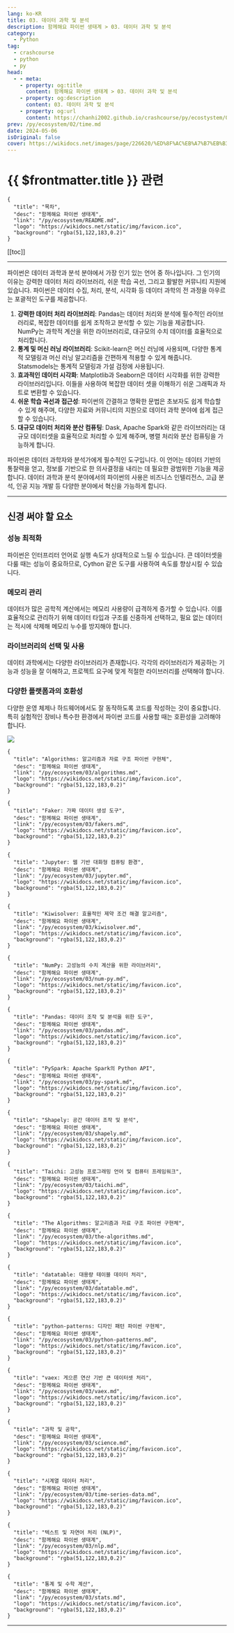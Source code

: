 ```yaml
---
lang: ko-KR
title: 03. 데이터 과학 및 분석
description: 함께해요 파이썬 생태계 > 03. 데이터 과학 및 분석
category:
  - Python
tag: 
  - crashcourse
  - python
  - py
head:
  - - meta:
    - property: og:title
      content: 함께해요 파이썬 생태계 > 03. 데이터 과학 및 분석
    - property: og:description
      content: 03. 데이터 과학 및 분석
    - property: og:url
      content: https://chanhi2002.github.io/crashcourse/py/ecostystem/03.html
prev: /py/ecosystem/02/time.md
date: 2024-05-06
isOriginal: false
cover: https://wikidocs.net/images/page/226620/%ED%8F%AC%EB%A7%B7%EB%B3%80%ED%99%98DALLE_2023-12-09_17.55.57_-_A_16_9_illustration_in_the_style_of_a_Korean_tFBjADg.jpg
---
```


# {{ $frontmatter.title }} 관련

```component VPCard
{
  "title": "목차",
  "desc": "함께해요 파이썬 생태계",
  "link": "/py/ecosystem/README.md",
  "logo": "https://wikidocs.net/static/img/favicon.ico",
  "background": "rgba(51,122,183,0.2)"
}
```

[[toc]]

---

<SiteInfo
  name="03. 데이터 과학 및 분석 | WikiDocs"
  desc="함께해요 파이썬 생태계"
  url="https://wikidocs.net/226620"
  logo="https://wikidocs.net/static/img/favicon.ico"
  preview="https://wikidocs.net/images/page/226620/%ED%8F%AC%EB%A7%B7%EB%B3%80%ED%99%98DALLE_2023-12-09_17.55.57_-_A_16_9_illustration_in_the_style_of_a_Korean_tFBjADg.jpg"/>

파이썬은 데이터 과학과 분석 분야에서 가장 인기 있는 언어 중 하나입니다. 그 인기의 이유는 강력한 데이터 처리 라이브러리, 쉬운 학습 곡선, 그리고 활발한 커뮤니티 지원에 있습니다. 파이썬은 데이터 수집, 처리, 분석, 시각화 등 데이터 과학의 전 과정을 아우르는 포괄적인 도구를 제공합니다.

1. **강력한 데이터 처리 라이브러리**: Pandas는 데이터 처리와 분석에 필수적인 라이브러리로, 복잡한 데이터를 쉽게 조작하고 분석할 수 있는 기능을 제공합니다. NumPy는 과학적 계산을 위한 라이브러리로, 대규모의 수치 데이터를 효율적으로 처리합니다.
2. **통계 및 머신 러닝 라이브러리**: Scikit-learn은 머신 러닝에 사용되며, 다양한 통계적 모델링과 머신 러닝 알고리즘을 간편하게 적용할 수 있게 해줍니다. Statsmodels는 통계적 모델링과 가설 검정에 사용됩니다.
3. **효과적인 데이터 시각화**: Matplotlib과 Seaborn은 데이터 시각화를 위한 강력한 라이브러리입니다. 이들을 사용하여 복잡한 데이터 셋을 이해하기 쉬운 그래픽과 차트로 변환할 수 있습니다.
4. **쉬운 학습 곡선과 접근성**: 파이썬의 간결하고 명확한 문법은 초보자도 쉽게 학습할 수 있게 해주며, 다양한 자료와 커뮤니티의 지원으로 데이터 과학 분야에 쉽게 접근할 수 있습니다.
5. **대규모 데이터 처리와 분산 컴퓨팅**: Dask, Apache Spark와 같은 라이브러리는 대규모 데이터셋을 효율적으로 처리할 수 있게 해주며, 병렬 처리와 분산 컴퓨팅을 가능하게 합니다.

파이썬은 데이터 과학자와 분석가에게 필수적인 도구입니다. 이 언어는 데이터 기반의 통찰력을 얻고, 정보를 기반으로 한 의사결정을 내리는 데 필요한 광범위한 기능을 제공합니다. 데이터 과학과 분석 분야에서의 파이썬의 사용은 비즈니스 인텔리전스, 고급 분석, 인공 지능 개발 등 다양한 분야에서 혁신을 가능하게 합니다.

---

## 신경 써야 할 요소

### 성능 최적화

파이썬은 인터프리터 언어로 실행 속도가 상대적으로 느릴 수 있습니다. 큰 데이터셋을 다룰 때는 성능이 중요하므로, Cython 같은 도구를 사용하여 속도를 향상시킬 수 있습니다.

### 메모리 관리

데이터가 많은 공학적 계산에서는 메모리 사용량이 급격하게 증가할 수 있습니다. 이를 효율적으로 관리하기 위해 데이터 타입과 구조를 신중하게 선택하고, 필요 없는 데이터는 적시에 삭제해 메모리 누수를 방지해야 합니다.

### 라이브러리의 선택 및 사용

데이터 과학에서는 다양한 라이브러리가 존재합니다. 각각의 라이브러리가 제공하는 기능과 성능을 잘 이해하고, 프로젝트 요구에 맞게 적절한 라이브러리를 선택해야 합니다.

### 다양한 플랫폼과의 호환성

다양한 운영 체제나 하드웨어에서도 잘 동작하도록 코드를 작성하는 것이 중요합니다. 특히 실험적인 장비나 특수한 환경에서 파이썬 코드를 사용할 때는 호환성을 고려해야 합니다.

![](https://wikidocs.net/images/page/226620/%ED%8F%AC%EB%A7%B7%EB%B3%80%ED%99%98DALLE_2023-12-09_17.55.57_-_A_16_9_illustration_in_the_style_of_a_Korean_tFBjADg.jpg)

```component VPCard
{
  "title": "Algorithms: 알고리즘과 자료 구조 파이썬 구현체",
  "desc": "함께해요 파이썬 생태계",
  "link": "/py/ecosystem/03/algorithms.md",
  "logo": "https://wikidocs.net/static/img/favicon.ico",
  "background": "rgba(51,122,183,0.2)"
}
```

```component VPCard
{
  "title": "Faker: 가짜 데이터 생성 도구",
  "desc": "함께해요 파이썬 생태계",
  "link": "/py/ecosystem/03/fakers.md",
  "logo": "https://wikidocs.net/static/img/favicon.ico",
  "background": "rgba(51,122,183,0.2)"
}
```

```component VPCard
{
  "title": "Jupyter: 웹 기반 대화형 컴퓨팅 환경",
  "desc": "함께해요 파이썬 생태계",
  "link": "/py/ecosystem/03/jupyter.md",
  "logo": "https://wikidocs.net/static/img/favicon.ico",
  "background": "rgba(51,122,183,0.2)"
}
```

```component VPCard
{
  "title": "Kiwisolver: 효율적인 제약 조건 해결 알고리즘",
  "desc": "함께해요 파이썬 생태계",
  "link": "/py/ecosystem/03/kiwisolver.md",
  "logo": "https://wikidocs.net/static/img/favicon.ico",
  "background": "rgba(51,122,183,0.2)"
}
```

```component VPCard
{
  "title": "NumPy: 고성능의 수치 계산을 위한 라이브러리",
  "desc": "함께해요 파이썬 생태계",
  "link": "/py/ecosystem/03/num-py.md",
  "logo": "https://wikidocs.net/static/img/favicon.ico",
  "background": "rgba(51,122,183,0.2)"
}
```

```component VPCard
{
  "title": "Pandas: 데이터 조작 및 분석을 위한 도구",
  "desc": "함께해요 파이썬 생태계",
  "link": "/py/ecosystem/03/pandas.md",
  "logo": "https://wikidocs.net/static/img/favicon.ico",
  "background": "rgba(51,122,183,0.2)"
}
```

```component VPCard
{
  "title": "PySpark: Apache Spark의 Python API",
  "desc": "함께해요 파이썬 생태계",
  "link": "/py/ecosystem/03/py-spark.md",
  "logo": "https://wikidocs.net/static/img/favicon.ico",
  "background": "rgba(51,122,183,0.2)"
}
```

```component VPCard
{
  "title": "Shapely: 공간 데이터 조작 및 분석",
  "desc": "함께해요 파이썬 생태계",
  "link": "/py/ecosystem/03/shapely.md",
  "logo": "https://wikidocs.net/static/img/favicon.ico",
  "background": "rgba(51,122,183,0.2)"
}
```

```component VPCard
{
  "title": "Taichi: 고성능 프로그래밍 언어 및 컴퓨터 프레임워크",
  "desc": "함께해요 파이썬 생태계",
  "link": "/py/ecosystem/03/taichi.md",
  "logo": "https://wikidocs.net/static/img/favicon.ico",
  "background": "rgba(51,122,183,0.2)"
}
```

```component VPCard
{
  "title": "The Algorithms: 알고리즘과 자료 구조 파이썬 구현체",
  "desc": "함께해요 파이썬 생태계",
  "link": "/py/ecosystem/03/the-algorithms.md",
  "logo": "https://wikidocs.net/static/img/favicon.ico",
  "background": "rgba(51,122,183,0.2)"
}
```

```component VPCard
{
  "title": "datatable: 대용량 테이블 데이터 처리",
  "desc": "함께해요 파이썬 생태계",
  "link": "/py/ecosystem/03/datatable.md",
  "logo": "https://wikidocs.net/static/img/favicon.ico",
  "background": "rgba(51,122,183,0.2)"
}
```

```component VPCard
{
  "title": "python-patterns: 디자인 패턴 파이썬 구현체",
  "desc": "함께해요 파이썬 생태계",
  "link": "/py/ecosystem/03/python-patterns.md",
  "logo": "https://wikidocs.net/static/img/favicon.ico",
  "background": "rgba(51,122,183,0.2)"
}
```

```component VPCard
{
  "title": "vaex: 게으른 연산 기반 큰 데이터셋 처리",
  "desc": "함께해요 파이썬 생태계",
  "link": "/py/ecosystem/03/vaex.md",
  "logo": "https://wikidocs.net/static/img/favicon.ico",
  "background": "rgba(51,122,183,0.2)"
}
```

```component VPCard
{
  "title": "과학 및 공학",
  "desc": "함께해요 파이썬 생태계",
  "link": "/py/ecosystem/03/science.md",
  "logo": "https://wikidocs.net/static/img/favicon.ico",
  "background": "rgba(51,122,183,0.2)"
}
```

```component VPCard
{
  "title": "시계열 데이터 처리",
  "desc": "함께해요 파이썬 생태계",
  "link": "/py/ecosystem/03/time-series-data.md",
  "logo": "https://wikidocs.net/static/img/favicon.ico",
  "background": "rgba(51,122,183,0.2)"
}
```

```component VPCard
{
  "title": "텍스트 및 자연어 처리 (NLP)",
  "desc": "함께해요 파이썬 생태계",
  "link": "/py/ecosystem/03/nlp.md",
  "logo": "https://wikidocs.net/static/img/favicon.ico",
  "background": "rgba(51,122,183,0.2)"
}
```

```component VPCard
{
  "title": "통계 및 수학 계산",
  "desc": "함께해요 파이썬 생태계",
  "link": "/py/ecosystem/03/stats.md",
  "logo": "https://wikidocs.net/static/img/favicon.ico",
  "background": "rgba(51,122,183,0.2)"
}
```

---

